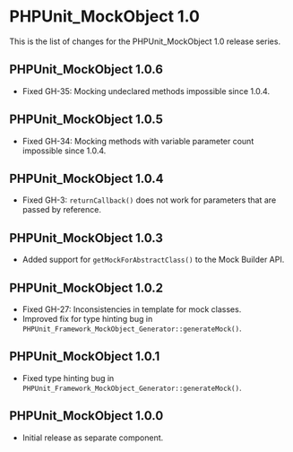 PHPUnit_MockObject 1.0
======================

This is the list of changes for the PHPUnit_MockObject 1.0 release series.

PHPUnit_MockObject 1.0.6
------------------------

* Fixed GH-35: Mocking undeclared methods impossible since 1.0.4.

PHPUnit_MockObject 1.0.5
------------------------

* Fixed GH-34: Mocking methods with variable parameter count impossible since 1.0.4.

PHPUnit_MockObject 1.0.4
------------------------

* Fixed GH-3: `returnCallback()` does not work for parameters that are passed by reference.

PHPUnit_MockObject 1.0.3
------------------------

* Added support for `getMockForAbstractClass()` to the Mock Builder API.

PHPUnit_MockObject 1.0.2
------------------------

* Fixed GH-27: Inconsistencies in template for mock classes.
* Improved fix for type hinting bug in `PHPUnit_Framework_MockObject_Generator::generateMock()`.

PHPUnit_MockObject 1.0.1
------------------------

* Fixed type hinting bug in `PHPUnit_Framework_MockObject_Generator::generateMock()`.

PHPUnit_MockObject 1.0.0
------------------------

* Initial release as separate component.
